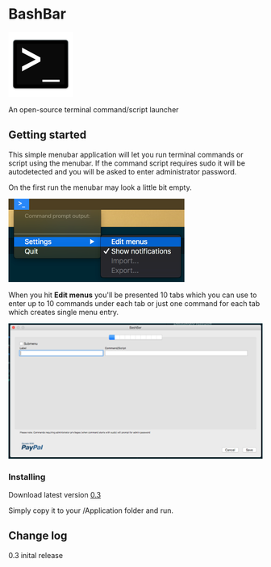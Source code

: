 # BashBar
<p align="center">

![bashbarlogo]

</p>

An open-source terminal command/script launcher
</div>

## Getting started

This simple menubar application will let you run terminal commands or script using the menubar.
If the command script requires sudo it will be autodetected and you will be asked to enter administrator password.

On the first run the menubar may look a little bit empty.

![menu]

When you hit **Edit menus** you'll be presented 10 tabs which you can use to enter up to 10 commands under each tab or just one command for each tab which creates single menu entry.

![preferences]

### Installing

Download latest version [0.3](https://github.com/tbrek/BashBar/blob/master/BashBar/BashBar.zip)

Simply copy it to your /Application folder and run.

## Change log

0.3 inital release



[bashbarlogo]: images/logo_128x128.png
[menu]: images/menu.png
[preferences]: /images/preferences.png

